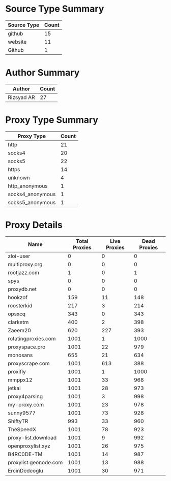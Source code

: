 # Source Type Summary

| Source Type | Count |
|-------------|-------|
| github | 15 |
| website | 11 |
| Github | 1 |


# Author Summary

| Author | Count |
|--------|-------|
| Rizsyad AR | 27 |


# Proxy Type Summary

| Proxy Type | Count |
|------------|-------|
| http | 21 |
| socks4 | 20 |
| socks5 | 22 |
| https | 14 |
| unknown | 4 |
| http_anonymous | 1 |
| socks4_anonymous | 1 |
| socks5_anonymous | 1 |


# Proxy Details

| Name | Total Proxies | Live Proxies | Dead Proxies |
|------|---------------|--------------|---------------|
| zloi-user | 0 | 0 | 0 |
| multiproxy.org | 0 | 0 | 0 |
| rootjazz.com | 1 | 0 | 1 |
| spys | 0 | 0 | 0 |
| proxydb.net | 0 | 0 | 0 |
| hookzof | 159 | 11 | 148 |
| roosterkid | 217 | 3 | 214 |
| opsxcq | 343 | 0 | 343 |
| clarketm | 400 | 2 | 398 |
| Zaeem20 | 620 | 227 | 393 |
| rotatingproxies.com | 1001 | 1 | 1000 |
| proxyspace.pro | 1001 | 22 | 979 |
| monosans | 655 | 21 | 634 |
| proxyscrape.com | 1001 | 613 | 388 |
| proxifly | 1001 | 1 | 1000 |
| mmppx12 | 1001 | 33 | 968 |
| jetkai | 1001 | 28 | 973 |
| proxy4parsing | 1001 | 3 | 998 |
| my-proxy.com | 1001 | 23 | 978 |
| sunny9577 | 1001 | 73 | 928 |
| ShiftyTR | 993 | 33 | 960 |
| TheSpeedX | 1001 | 78 | 923 |
| proxy-list.download | 1001 | 9 | 992 |
| openproxylist.xyz | 1001 | 26 | 975 |
| B4RC0DE-TM | 1001 | 14 | 987 |
| proxylist.geonode.com | 1001 | 13 | 988 |
| ErcinDedeoglu | 1001 | 30 | 971 |
